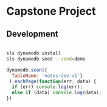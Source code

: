# Capstone Project

## Development

```sh

sls dynamodb install
sls dynamodb seed --seed=demo
```
```js
dynamodb.scan({
  TableName: 'notes-dev-v1'}
 ).eachPage(function(err, data) {
  if (err) console.log(err);
  else if (data) console.log(data);
})
```
